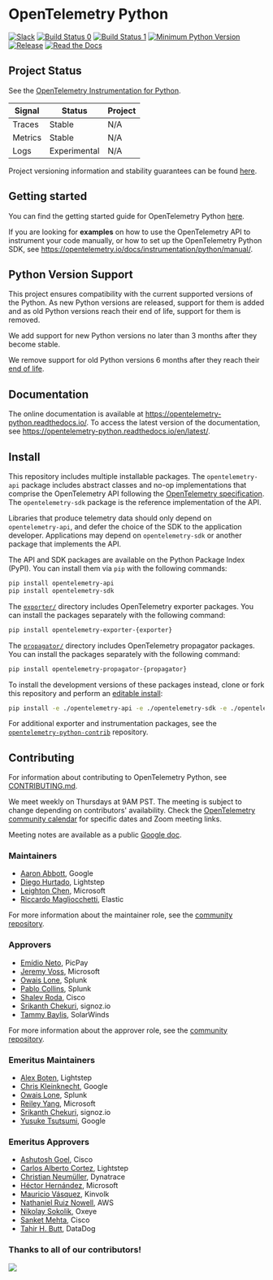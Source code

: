 # OpenTelemetry Python
[![Slack](https://img.shields.io/badge/slack-@cncf/otel/python-brightgreen.svg?logo=slack)](https://cloud-native.slack.com/archives/C01PD4HUVBL)
[![Build Status 0](https://github.com/open-telemetry/opentelemetry-python/actions/workflows/test_0.yml/badge.svg?branch=main)](https://github.com/open-telemetry/opentelemetry-python/actions/workflows/test_0.yml)
[![Build Status 1](https://github.com/open-telemetry/opentelemetry-python/actions/workflows/test_1.yml/badge.svg?branch=main)](https://github.com/open-telemetry/opentelemetry-python/actions/workflows/test_1.yml)
[![Minimum Python Version](https://img.shields.io/badge/python-3.9+-blue.svg)](https://www.python.org/downloads/)
[![Release](https://img.shields.io/github/v/release/open-telemetry/opentelemetry-python?include_prereleases&style=)](https://github.com/open-telemetry/opentelemetry-python/releases/)
[![Read the Docs](https://readthedocs.org/projects/opentelemetry-python/badge/?version=latest)](https://opentelemetry-python.readthedocs.io/en/latest/)

## Project Status

See the [OpenTelemetry Instrumentation for Python](https://opentelemetry.io/docs/instrumentation/python/#status-and-releases).

| Signal  | Status       | Project |
| ------- | ------------ | ------- |
| Traces  | Stable       | N/A     |
| Metrics | Stable       | N/A     |
| Logs    | Experimental | N/A     |

Project versioning information and stability guarantees can be found [here](./rationale.md#versioning-and-releasing).

## Getting started

You can find the getting started guide for OpenTelemetry Python [here](https://opentelemetry.io/docs/instrumentation/python/getting-started/).

If you are looking for **examples** on how to use the OpenTelemetry API to
instrument your code manually, or how to set up the OpenTelemetry
Python SDK, see https://opentelemetry.io/docs/instrumentation/python/manual/.

## Python Version Support

This project ensures compatibility with the current supported versions of the Python. As new Python versions are released, support for them is added and
as old Python versions reach their end of life, support for them is removed.

We add support for new Python versions no later than 3 months after they become stable.

We remove support for old Python versions 6 months after they reach their [end of life](https://devguide.python.org/devcycle/#end-of-life-branches).


## Documentation

The online documentation is available at https://opentelemetry-python.readthedocs.io/.
To access the latest version of the documentation, see
https://opentelemetry-python.readthedocs.io/en/latest/.

## Install

This repository includes multiple installable packages. The `opentelemetry-api`
package includes abstract classes and no-op implementations that comprise the OpenTelemetry API following the
[OpenTelemetry specification](https://github.com/open-telemetry/opentelemetry-specification).
The `opentelemetry-sdk` package is the reference implementation of the API.

Libraries that produce telemetry data should only depend on `opentelemetry-api`,
and defer the choice of the SDK to the application developer. Applications may
depend on `opentelemetry-sdk` or another package that implements the API.

The API and SDK packages are available on the Python Package Index (PyPI). You can install them via `pip` with the following commands:

```sh
pip install opentelemetry-api
pip install opentelemetry-sdk
```

The
[`exporter/`](https://github.com/open-telemetry/opentelemetry-python/tree/main/exporter)
directory includes OpenTelemetry exporter packages. You can install the packages separately with the following command:

```sh
pip install opentelemetry-exporter-{exporter}
```

The
[`propagator/`](https://github.com/open-telemetry/opentelemetry-python/tree/main/propagator)
directory includes OpenTelemetry propagator packages. You can install the packages separately with the following command:

```sh
pip install opentelemetry-propagator-{propagator}
```

To install the development versions of these packages instead, clone or fork
this repository and perform an [editable
install](https://pip.pypa.io/en/stable/reference/pip_install/#editable-installs):

```sh
pip install -e ./opentelemetry-api -e ./opentelemetry-sdk -e ./opentelemetry-semantic-conventions
```

For additional exporter and instrumentation packages, see the 
[`opentelemetry-python-contrib`](https://github.com/open-telemetry/opentelemetry-python-contrib) repository.

## Contributing

For information about contributing to OpenTelemetry Python, see [CONTRIBUTING.md](CONTRIBUTING.md).

We meet weekly on Thursdays at 9AM PST. The meeting is subject to change depending on contributors' availability. Check the [OpenTelemetry community calendar](https://calendar.google.com/calendar/embed?src=c_2bf73e3b6b530da4babd444e72b76a6ad893a5c3f43cf40467abc7a9a897f977%40group.calendar.google.com) for specific dates and Zoom meeting links.

Meeting notes are available as a public [Google doc](https://docs.google.com/document/d/1CIMGoIOZ-c3-igzbd6_Pnxx1SjAkjwqoYSUWxPY8XIs/edit).

### Maintainers

- [Aaron Abbott](https://github.com/aabmass), Google
- [Diego Hurtado](https://github.com/ocelotl), Lightstep
- [Leighton Chen](https://github.com/lzchen), Microsoft
- [Riccardo Magliocchetti](https://github.com/xrmx), Elastic

For more information about the maintainer role, see the [community repository](https://github.com/open-telemetry/community/blob/main/community-membership.md#maintainer).

### Approvers

- [Emídio Neto](https://github.com/emdneto), PicPay
- [Jeremy Voss](https://github.com/jeremydvoss), Microsoft
- [Owais Lone](https://github.com/owais), Splunk
- [Pablo Collins](https://github.com/pmcollins), Splunk
- [Shalev Roda](https://github.com/shalevr), Cisco
- [Srikanth Chekuri](https://github.com/srikanthccv), signoz.io
- [Tammy Baylis](https://github.com/tammy-baylis-swi), SolarWinds

For more information about the approver role, see the [community repository](https://github.com/open-telemetry/community/blob/main/community-membership.md#approver).

### Emeritus Maintainers

- [Alex Boten](https://github.com/codeboten), Lightstep
- [Chris Kleinknecht](https://github.com/c24t), Google
- [Owais Lone](https://github.com/owais), Splunk
- [Reiley Yang](https://github.com/reyang), Microsoft
- [Srikanth Chekuri](https://github.com/srikanthccv), signoz.io
- [Yusuke Tsutsumi](https://github.com/toumorokoshi), Google

### Emeritus Approvers

- [Ashutosh Goel](https://github.com/ashu658), Cisco
- [Carlos Alberto Cortez](https://github.com/carlosalberto), Lightstep
- [Christian Neumüller](https://github.com/Oberon00), Dynatrace
- [Héctor Hernández](https://github.com/hectorhdzg), Microsoft
- [Mauricio Vásquez](https://github.com/mauriciovasquezbernal), Kinvolk
- [Nathaniel Ruiz Nowell](https://github.com/NathanielRN), AWS
- [Nikolay Sokolik](https://github.com/oxeye-nikolay), Oxeye
- [Sanket Mehta](https://github.com/sanketmehta28), Cisco
- [Tahir H. Butt](https://github.com/majorgreys), DataDog

### Thanks to all of our contributors!

<a href="https://github.com/open-telemetry/opentelemetry-python/graphs/contributors">
  <img src="https://contributors-img.web.app/image?repo=open-telemetry/opentelemetry-python" />
</a>
